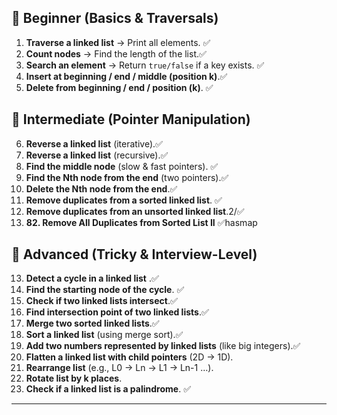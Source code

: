 ## 🔹 Beginner (Basics & Traversals)

1. **Traverse a linked list** → Print all elements. ✅
2. **Count nodes** → Find the length of the list.✅
3. **Search an element** → Return `true/false` if a key exists. ✅
4. **Insert at beginning / end / middle (position k)**.✅
5. **Delete from beginning / end / position (k)**. ✅

## 🔹 Intermediate (Pointer Manipulation)

6. **Reverse a linked list** (iterative).✅
7. **Reverse a linked list** (recursive).✅
8. **Find the middle node** (slow & fast pointers). ✅
9. **Find the Nth node from the end** (two pointers).✅
10. **Delete the Nth node from the end**.✅
11. **Remove duplicates from a sorted linked list**. ✅
12. **Remove duplicates from an unsorted linked list**.2/✅
13. **82. Remove All Duplicates from Sorted List II** ✅hasmap

## 🔹 Advanced (Tricky & Interview-Level)

13. **Detect a cycle in a linked list** .✅
14. **Find the starting node of the cycle**. ✅
15. **Check if two linked lists intersect**.✅
16. **Find intersection point of two linked lists**.✅
17. **Merge two sorted linked lists**.✅
18. **Sort a linked list** (using merge sort).✅
19. **Add two numbers represented by linked lists** (like big integers).✅
20. **Flatten a linked list with child pointers** (2D → 1D).
21. **Rearrange list** (e.g., L0 → Ln → L1 → Ln-1 …).
22. **Rotate list by k places**.
23. **Check if a linked list is a palindrome**. ✅

---
